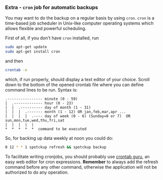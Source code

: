 ### Extra - `cron` job for automatic backups

You may want to do the backup on a regular basis by using `cron`.
`cron` is a time-based job scheduler in Unix-like computer operating systems which allows flexible and powerful scheduling.

First of all, if you don't have `cron` installed, run
```sh
sudo apt-get update
sudo apt-get install cron 
``` 

and then
```sh
crontab -e
```

which, if run properly, should display a text editor of your choice.
Scroll down to the bottom of the opened crontab file where you can define command lines to be run.
Syntax is:
```
.---------------- minute (0 - 59) 
|  .------------- hour (0 - 23)
|  |  .---------- day of month (1 - 31)
|  |  |  .------- month (1 - 12) OR jan,feb,mar,apr ... 
|  |  |  |  .---- day of week (0 - 6) (Sunday=0 or 7)  OR sun,mon,tue,wed,thu,fri,sat 
|  |  |  |  |
*  *  *  *  *  command to be executed
```
So, for backing up data weekly at noon you could do:
```sh
0 12 * * 1 spotckup refresh && spotckup backup
```
To facilitate writing cronjobs, you should probably use [crontab guru](https://crontab.guru), an easy web editor for cron expressions.
**Remember** to always add the refresh command before any other command, otherwise the application will not be authorized to do any operation.
